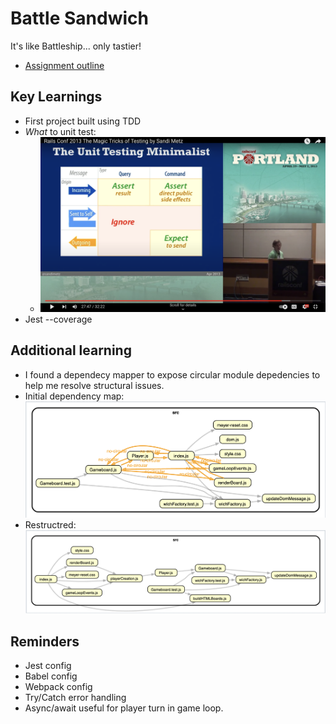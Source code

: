 # Battle Sandwich
It's like Battleship... only tastier!
- [Assignment outline](https://www.theodinproject.com/lessons/node-path-javascript-battleship)

## Key Learnings
- First project built using TDD
- *What* to unit test:
  - ![](./sandi-metz-what-to-test.png) 
- Jest --coverage

## Additional learning

- I found a dependecy mapper to expose circular module depedencies to help me resolve structural issues.
- Initial dependency map:
![](./dist/old-map.png)
- Restructred:
![](./dist/updated-map.png)

## Reminders
- Jest config
- Babel config
- Webpack config
- Try/Catch error handling
- Async/await useful for player turn in game loop.

